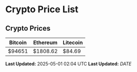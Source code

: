 # Crypto Price List

## Crypto Prices
| Bitcoin | Ethereum | Litecoin |
| ------- | -------- | -------- |
| $94651 | $1808.62 | $84.69 |
**Last Updated:** 2025-05-01 02:04 UTC
**Last Updated:** $DATE$
